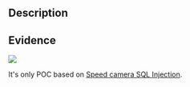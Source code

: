 ﻿## Description

## Evidence

![](../internet/Todo.jpg)

It's only POC based on [Speed camera SQL Injection](https://www.reddit.com/r/geek/comments/1j9tn3/speed_camera_sql_injection/).
